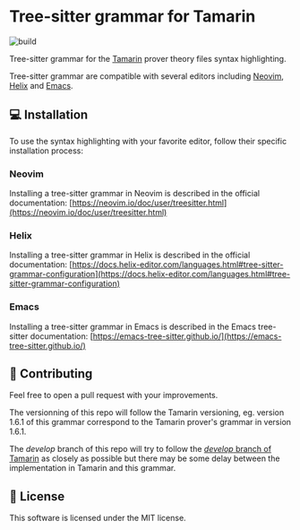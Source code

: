 # Tree-sitter grammar for Tamarin

![build](https://github.com/aeyno/tree-sitter-tamarin/actions/workflows/ci.yml/badge.svg)

Tree-sitter grammar for the [Tamarin](tamarin-prover.github.io/) prover theory files syntax highlighting.

Tree-sitter grammar are compatible with several editors including [Neovim](https://neovim.io/), [Helix](https://helix-editor.com/) and [Emacs](https://www.gnu.org/software/emacs/).

## 💻 Installation

To use the syntax highlighting with your favorite editor, follow their specific installation process:

### Neovim

Installing a tree-sitter grammar in Neovim is described in the official documentation:
[https://neovim.io/doc/user/treesitter.html](https://neovim.io/doc/user/treesitter.html)

### Helix

Installing a tree-sitter grammar in Helix is described in the official documentation:
[https://docs.helix-editor.com/languages.html#tree-sitter-grammar-configuration](https://docs.helix-editor.com/languages.html#tree-sitter-grammar-configuration)

### Emacs

Installing a tree-sitter grammar in Emacs is described in the Emacs tree-sitter documentation:
[https://emacs-tree-sitter.github.io/](https://emacs-tree-sitter.github.io/)

## 🔨 Contributing

Feel free to open a pull request with your improvements.

The versionning of this repo will follow the Tamarin versioning, eg. version 1.6.1 of this grammar correspond to the Tamarin prover's grammar in version 1.6.1.

The *develop* branch of this repo will try to follow the [*develop* branch of Tamarin](https://github.com/tamarin-prover/tamarin-prover/tree/develop) as closely as possible but there may be some delay between the implementation in Tamarin and this grammar.

## 📃 License

This software is licensed under the MIT license.
